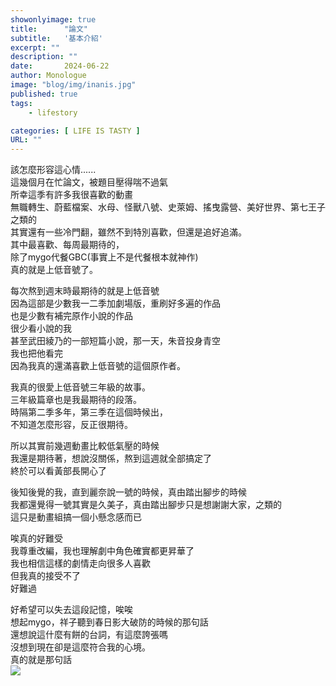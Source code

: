 ```yaml
---
showonlyimage: true
title:      "論文"
subtitle:   '基本介紹'
excerpt: ""
description: ""
date:       2024-06-22
author: Monologue    
image: "blog/img/inanis.jpg"
published: true 
tags:
    - lifestory

categories: [ LIFE IS TASTY ]
URL: ""
---
```

該怎麼形容這心情......  
這幾個月在忙論文，被題目壓得喘不過氣  
所幸這季有許多我很喜歡的動畫  
無職轉生、蔚藍檔案、水母、怪獸八號、史萊姆、搖曳露營、美好世界、第七王子之類的  
其實還有一些冷門翻，雖然不到特別喜歡，但還是追好追滿。  
其中最喜歡、每周最期待的，  
除了mygo代餐GBC(事實上不是代餐根本就神作)  
真的就是上低音號了。  
  
每次熬到週末時最期待的就是上低音號  
因為這部是少數我一二季加劇場版，重刷好多遍的作品  
也是少數有補完原作小說的作品  
很少看小說的我  
甚至武田綾乃的一部短篇小說，那一天，朱音投身青空  
我也把他看完  
因為我真的還滿喜歡上低音號的這個原作者。  

我真的很愛上低音號三年級的故事。  
三年級篇章也是我最期待的段落。  
時隔第二季多年，第三季在這個時候出，  
不知道怎麼形容，反正很期待。  
  
所以其實前幾週動畫比較低氣壓的時候  
我還是期待著，想說沒關係，熬到這週就全部搞定了  
終於可以看黃部長開心了  
  
後知後覺的我，直到麗奈說一號的時候，真由踏出腳步的時候  
我都還覺得一號其實是久美子，真由踏出腳步只是想謝謝大家，之類的  
這只是動畫組搞一個小懸念感而已  
  
唉真的好難受  
我尊重改編，我也理解劇中角色確實都更昇華了  
我也相信這樣的劇情走向很多人喜歡  
但我真的接受不了  
好難過  
  
好希望可以失去這段記憶，唉唉  
想起mygo，祥子聽到春日影大破防的時候的那句話  
還想說這什麼有餅的台詞，有這麼誇張嗎  
沒想到現在卻是這麼符合我的心境。  
真的就是那句話  
![](/blog/soyo/forget.jpg)  
<!--more-->
